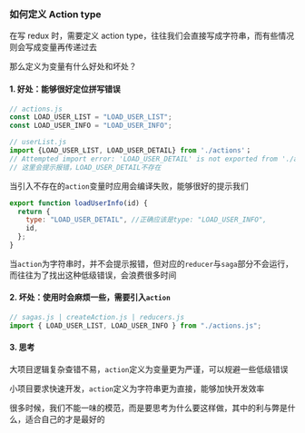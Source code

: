 ### 如何定义 Action type

在写 redux 时，需要定义 action type，往往我们会直接写成字符串，而有些情况则会写成变量再传递过去

那么定义为变量有什么好处和坏处？

#### 1. 好处：能够很好定位拼写错误

```javascript
// actions.js
const LOAD_USER_LIST = "LOAD_USER_LIST";
const LOAD_USER_INFO = "LOAD_USER_INFO";

// userList.js
import {LOAD_USER_LIST, LOAD_USER_DETAIL} from './actions'；
// Attempted import error: 'LOAD_USER_DETAIL' is not exported from './action'
// 这里会提示报错，LOAD_USER_DETAIL不存在
```

当引入不存在的`action`变量时应用会编译失败，能够很好的提示我们

```javascript
export function loadUserInfo(id) {
  return {
    type: "LOAD_USER_DETAIL", //正确应该是type: "LOAD_USER_INFO",
    id,
  };
}
```

当`action`为字符串时，并不会提示报错，但对应的`reducer`与`saga`部分不会运行，而往往为了找出这种低级错误，会浪费很多时间

#### 2. 坏处：使用时会麻烦一些，需要引入`action`

```javascript
// sagas.js | createAction.js | reducers.js
import { LOAD_USER_LIST, LOAD_USER_INFO } from "./actions.js";
```

#### 3. 思考

大项目逻辑复杂查错不易，`action`定义为变量更为严谨，可以规避一些低级错误

小项目要求快速开发，`action`定义为字符串更为直接，能够加快开发效率

很多时候，我们不能一味的模范，而是要思考为什么要这样做，其中的利与弊是什么，适合自己的才是最好的
